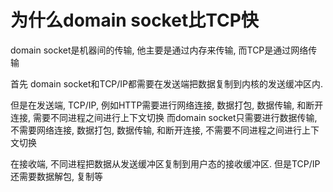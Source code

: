 # 为什么domain socket比TCP快

domain socket是机器间的传输, 他主要是通过内存来传输, 而TCP是通过网络传输

首先 domain socket和TCP/IP都需要在发送端把数据复制到内核的发送缓冲区内. 

但是在发送端, TCP/IP, 例如HTTP需要进行网络连接, 数据打包, 数据传输, 和断开连接, 需要不同进程之间进行上下文切换
而domain socket只需要进行数据传输, 不需要网络连接, 数据打包, 数据传输, 和断开连接, 不需要不同进程之间进行上下文切换

在接收端, 不同进程把数据从发送缓冲区复制到用户态的接收缓冲区. 但是TCP/IP还需要数据解包, 复制等